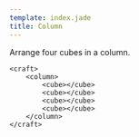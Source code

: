 ```yaml
---
template: index.jade
title: Column
---
```


Arrange four cubes in a column.

```craftml
<craft>
    <column>
        <cube></cube>
        <cube></cube>
        <cube></cube>
        <cube></cube>
    </column>
</craft>
```
